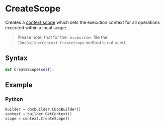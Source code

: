 # CreateScope

Creates a [context scope](../CDocBuilderContextScope/CDocBuilderContextScope.md) which sets the execution context for all operations executed within a local scope.

> Please note, that for the `.docbuilder` file the `CDocBuilderContext.CreateScope` method is not used.

## Syntax

```py
def CreateScope(self);
```

## Example

### Python

``` py
builder = docbuilder.CDocBuilder()
context = builder.GetContext()
scope = context.CreateScope()
```
